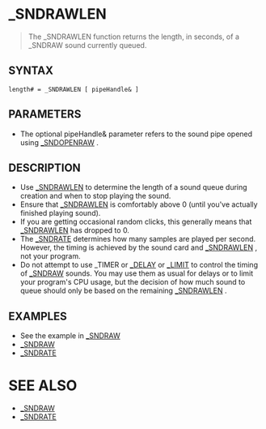 # _SNDRAWLEN
> The _SNDRAWLEN function returns the length, in seconds, of a _SNDRAW sound currently queued.

## SYNTAX
`length# = _SNDRAWLEN [ pipeHandle& ]`

## PARAMETERS
* The optional pipeHandle& parameter refers to the sound pipe opened using [_SNDOPENRAW](_SNDOPENRAW.md) .


## DESCRIPTION
* Use [_SNDRAWLEN](_SNDRAWLEN.md) to determine the length of a sound queue during creation and when to stop playing the sound.
* Ensure that [_SNDRAWLEN](_SNDRAWLEN.md) is comfortably above 0 (until you've actually finished playing sound).
* If you are getting occasional random clicks, this generally means that [_SNDRAWLEN](_SNDRAWLEN.md) has dropped to 0.
* The [_SNDRATE](_SNDRATE.md) determines how many samples are played per second. However, the timing is achieved by the sound card and [_SNDRAWLEN](_SNDRAWLEN.md) , not your program.
* Do not attempt to use _TIMER or [_DELAY](_DELAY.md) or [_LIMIT](_LIMIT.md) to control the timing of [_SNDRAW](_SNDRAW.md) sounds. You may use them as usual for delays or to limit your program's CPU usage, but the decision of how much sound to queue should only be based on the remaining [_SNDRAWLEN](_SNDRAWLEN.md) .


## EXAMPLES
* See the example in [_SNDRAW](_SNDRAW.md)
* [_SNDRAW](_SNDRAW.md)
* [_SNDRATE](_SNDRATE.md)


# SEE ALSO
* [_SNDRAW](_SNDRAW.md)
* [_SNDRATE](_SNDRATE.md)

